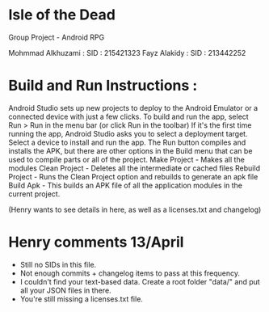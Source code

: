# Isle of the Dead

Group Project - Android RPG

Mohmmad Alkhuzami : SID : 215421323
Fayz Alakidy : SID : 213442252

# Build and Run Instructions :

Android Studio sets up new projects to deploy to the Android Emulator or a connected device with just a few clicks.
To build and run the app, select Run > Run in the menu bar (or click Run  in the toolbar)
If it's the first time running the app, Android Studio asks you to select a deployment target. 
Select a device to install and run the app.
The Run  button compiles and installs the APK, but there are other options in the Build menu that can be used to compile parts or all of the project.
Make Project - Makes all the modules
Clean Project - Deletes all the intermediate or cached files
Rebuild Project - Runs the Clean Project option and rebuilds to generate an apk file
Build Apk - This builds an APK file of all the application modules in the current project.


(Henry wants to see details in here, as well as a licenses.txt and changelog)

# Henry comments 13/April
- Still no SIDs in this file.
- Not enough commits + changelog items to pass at this frequency.
- I couldn't find your text-based data. Create a root folder "data/" and put all your JSON files in there.
- You're still missing a licenses.txt file.
